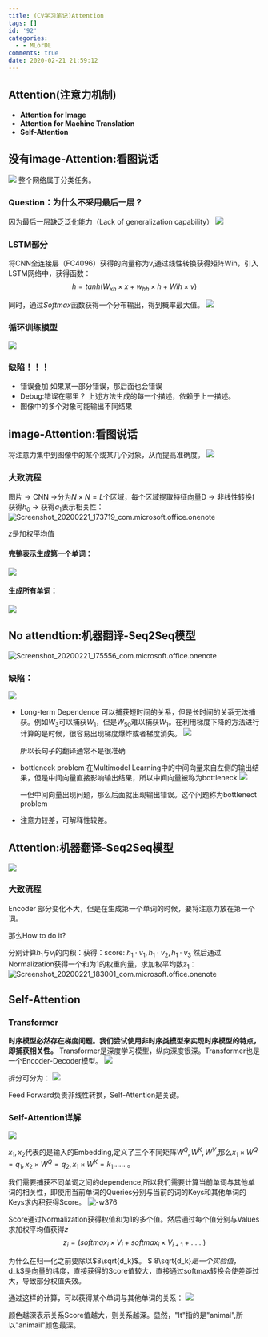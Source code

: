 ```yaml
---
title: (CV学习笔记)Attention
tags: []
id: '92'
categories:
  - - MLorDL
comments: true
date: 2020-02-21 21:59:12
---
```


## Attention(注意力机制)

* **Attention for Image**
* **Attention for Machine Translation**
* **Self-Attention**

## 没有image-Attention:看图说话

![](https://image.aiwush.com/16311019847316.png) 整个网络属于分类任务。

### Question：为什么不采用最后一层？

因为最后一层缺乏泛化能力（Lack of generalization capability） ![](https://image.aiwush.com/16311019847328.png)

### LSTM部分

将CNN全连接层（FC4096）获得的向量称为v,通过线性转换获得矩阵Wih，引入LSTM网络中，获得函数： $$h=tanh(W_{xh}\times x+w_{hh}\times h+Wih\times v)$$

同时，通过$Softmax$函数获得一个分布输出，得到概率最大值。 ![](https://image.aiwush.com/16311019847343.png)

### 循环训练模型

![](https://image.aiwush.com/16311019847363.png)

### 缺陷！！！

* 错误叠加 如果某一部分错误，那后面也会错误
* Debug:错误在哪里？ 上述方法生成的每一个描述，依赖于上一描述。
* 图像中的多个对象可能输出不同结果

## image-Attention:看图说话

将注意力集中到图像中的某个或某几个对象，从而提高准确度。 ![](https://image.aiwush.com/16311019847388.png)

### 大致流程

图片 -> CNN ->分为$N\times N = L$个区域，每个区域提取特征向量D -> 非线性转换f获得$h_0$ -> 获得$a_1$表示相关性： ![Screenshot_20200221_173719_com.microsoft.office.onenote](https://image.aiwush.com/16311019847426.jpg)

$z$是加权平均值

#### 完整表示生成第一个单词：

![](https://image.aiwush.com/16311019847439.png)

#### 生成所有单词：

![](https://image.aiwush.com/16311019847478.png)

## No attendtion:机器翻译-Seq2Seq模型

![Screenshot_20200221_175556_com.microsoft.office.onenote](https://image.aiwush.com/16311019847521.jpg)

### 缺陷：

![](https://image.aiwush.com/16311019847545.png)

* Long-term Dependence 可以捕获短时间的关系，但是长时间的关系无法捕获。例如$W_3$可以捕获$W_1$，但是$W_{50}$难以捕获$W_1$。在利用梯度下降的方法进行计算的是时候，很容易出现梯度爆炸或者梯度消失。 ![](https://image.aiwush.com/16311019847588.png)
  
  所以长句子的翻译通常不是很准确

* bottleneck problem 在Multimodel Learning中的中间向量来自左侧的输出结果，但是中间向量直接影响输出结果，所以中间向量被称为bottleneck ![](https://image.aiwush.com/16311019847633.png)
  
  一但中间向量出现问题，那么后面就出现输出错误。这个问题称为bottlenect problem

* 注意力较差，可解释性较差。

## Attention:机器翻译-Seq2Seq模型

![](https://image.aiwush.com/16311019847677.png)

### 大致流程

Encoder 部分变化不大，但是在生成第一个单词的时候，要将注意力放在第一个词。

那么How to do it?

分别计算$h_1$与$v_i$的内积：获得：score: $h_1\cdot v_1, h_1\cdot v_2, h_1\cdot v_3$ 然后通过Normalization获得一个和为1的权重向量，求加权平均数$z_1$： ![Screenshot_20200221_183001_com.microsoft.office.onenote](https://image.aiwush.com/16311019847725.jpg)

## Self-Attention

### Transformer

**时序模型必然存在梯度问题。我们尝试使用非时序类模型来实现时序模型的特点，即捕获相关性。** Transformer是深度学习模型，纵向深度很深。Transformer也是一个Encoder-Decoder模型。 ![](https://image.aiwush.com/16311019847758.png)

拆分可分为： ![](https://image.aiwush.com/16311019847814.png)

Feed Forward负责非线性转换，Self-Attention是关键。

### Self-Attention详解

![](https://image.aiwush.com/16311019847866.png)

$x_1,x_2$代表的是输入的Embedding,定义了三个不同矩阵$W^Q,W^K,W^V$,那么$x_1\times W^Q = q_1,x_2\times W^Q = q_2,x_1\times W^K = k_1 ......$ 。

我们需要捕获不同单词之间的dependence,所以我们需要计算当前单词与其他单词的相关性，即使用当前单词的Queries分别与当前的词的Keys和其他单词的Keys求内积获得Score。 ![-w376](https://image.aiwush.com/16311019847915.png)

Score通过Normalization获得权值和为1的多个值。然后通过每个值分别与Values求加权平均值获得$z$ $$z_i = (softmax_i\times V_i+softmax_i\times V_{i+1}+......)$$

为什么在归一化之前要除以$8\sqrt{d_k}$。 $ 8\sqrt{d_k}$是一个实验值，$d_k$是向量的纬度，直接获得的Score值较大，直接通过softmax转换会使差距过大，导致部分权值失效。

通过这样的计算，可以获得某个单词与其他单词的关系： ![](https://image.aiwush.com/16311019847972.png)

颜色越深表示关系Score值越大，则关系越深。显然，"It"指的是"animal",所以"animail"颜色最深。

